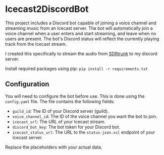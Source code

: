 # Icecast2DiscordBot
This project includes a Discord bot capable of joining a voice channel and streaming music from an Icecast server. The bot will automatically join a voice channel when a user enters and start streaming, and leave when no users are present. The bot's Discord status will reflect the currently playing track from the Icecast stream.

I created this specifically to stream the audio from [SDRtrunk](https://github.com/DSheirer/sdrtrunk) to my discord server.

Install required packages using pip: 
    ```
    pip install -r requirements.txt
    ```

## Configuration

You will need to configure the bot before use. This is done using the `config.yaml` file. The file contains the following fields:

- `guild_id`: The ID of your Discord server (guild).
- `voice_channel_id`: The ID of the voice channel you want the bot to join.
- `icecast_url`: The URL of your Icecast stream.
- `discord_bot_key`: The bot token for your Discord bot.
- `icecast_status_url`: The URL to the `status-json.xsl` endpoint of your Icecast server.

Replace the placeholders with your actual data.
